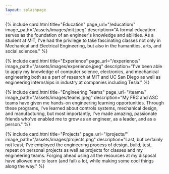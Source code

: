 ```yaml
---
layout: splashpage
---
```


{% include card.html
    title="Education"
    page_url="/education/"
    image_path="/assets/images/mit.jpeg"
    description="A formal education serves as the foundation of an engineer's knowledge and abilities. As a student at MIT, I've had the privilege to take fascinating classes not only in Mechanical and Electrical Engineering, but also in the humanities, arts, and social sciences." %}

{% include card.html
    title="Experience"
    page_url="/experience/"
    image_path="/assets/images/experience.jpeg"
    description="I've been able to apply my knowledge of computer science, electronics, and mechanical engineering both as a part of research at MIT and UC San Diego as well as engineering internships in industry at companies including Tesla." %}

{% include card.html
    title="Engineering Teams"
    page_url="/teams/"
    image_path="/assets/images/teams.jpeg"
    description="My FRC and ASC teams have given me hands-on engineering learning opportunities. Through these programs, I've learned about controls systems, mechanical design, and manufacturing, but most importantly, I've made amazing, passionate friends who've enabled me to grow as an engineer, as a leader, and as a person." %}

{% include card.html
    title="Projects"
    page_url="/projects/"
    image_path="/assets/images/projects.png"
    description="Last, but certainly not least, I've employed the engineering process of design, build, test, repeat on personal projects as well as projects for classes and my engineering teams. Forging ahead using all the resources at my disposal have allowed me to learn (and fail) a lot, while making some cool things along the way." %}